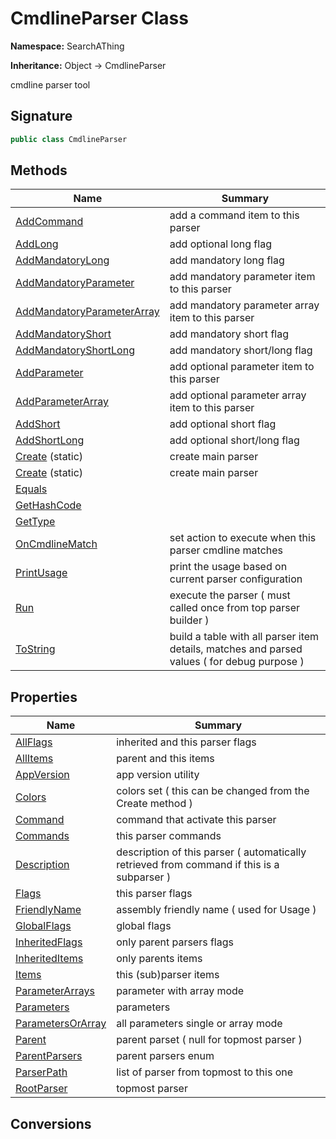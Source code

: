 # CmdlineParser Class
**Namespace:** SearchAThing

**Inheritance:** Object → CmdlineParser

cmdline parser tool

## Signature
```csharp
public class CmdlineParser
```
## Methods
|**Name**|**Summary**|
|---|---|
|[AddCommand](CmdlineParser/AddCommand.md)|add a command item to this parser|
|[AddLong](CmdlineParser/AddLong.md)|add optional long flag|
|[AddMandatoryLong](CmdlineParser/AddMandatoryLong.md)|add mandatory long flag|
|[AddMandatoryParameter](CmdlineParser/AddMandatoryParameter.md)|add mandatory parameter item to this parser|
|[AddMandatoryParameterArray](CmdlineParser/AddMandatoryParameterArray.md)|add mandatory parameter array item to this parser|
|[AddMandatoryShort](CmdlineParser/AddMandatoryShort.md)|add mandatory short flag|
|[AddMandatoryShortLong](CmdlineParser/AddMandatoryShortLong.md)|add mandatory short/long flag|
|[AddParameter](CmdlineParser/AddParameter.md)|add optional parameter item to this parser|
|[AddParameterArray](CmdlineParser/AddParameterArray.md)|add optional parameter array item to this parser|
|[AddShort](CmdlineParser/AddShort.md)|add optional short flag|
|[AddShortLong](CmdlineParser/AddShortLong.md)|add optional short/long flag|
|[Create](CmdlineParser/Create.md) (static)|create main parser|
|[Create](CmdlineParser/Create.md#createstring-actionsearchathingcmdlineparser-cmdlinecolors) (static)|create main parser|
|[Equals](CmdlineParser/Equals.md)||
|[GetHashCode](CmdlineParser/GetHashCode.md)||
|[GetType](CmdlineParser/GetType.md)||
|[OnCmdlineMatch](CmdlineParser/OnCmdlineMatch.md)|set action to execute when this parser cmdline matches|
|[PrintUsage](CmdlineParser/PrintUsage.md)|print the usage based on current parser configuration|
|[Run](CmdlineParser/Run.md)|execute the parser ( must called once from top parser builder )|
|[ToString](CmdlineParser/ToString.md)|build a table with all parser item details, matches and parsed values ( for debug purpose )|
## Properties
|**Name**|**Summary**|
|---|---|
|[AllFlags](CmdlineParser/AllFlags.md)|inherited and this parser flags
|[AllItems](CmdlineParser/AllItems.md)|parent and this items
|[AppVersion](CmdlineParser/AppVersion.md)|app version utility
|[Colors](CmdlineParser/Colors.md)|colors set ( this can be changed from the Create method )
|[Command](CmdlineParser/Command.md)|command that activate this parser
|[Commands](CmdlineParser/Commands.md)|this parser commands
|[Description](CmdlineParser/Description.md)|description of this parser ( automatically retrieved from command if this is a subparser )
|[Flags](CmdlineParser/Flags.md)|this parser flags
|[FriendlyName](CmdlineParser/FriendlyName.md)|assembly friendly name ( used for Usage )
|[GlobalFlags](CmdlineParser/GlobalFlags.md)|global flags
|[InheritedFlags](CmdlineParser/InheritedFlags.md)|only parent parsers flags
|[InheritedItems](CmdlineParser/InheritedItems.md)|only parents items
|[Items](CmdlineParser/Items.md)|this (sub)parser items
|[ParameterArrays](CmdlineParser/ParameterArrays.md)|parameter with array mode
|[Parameters](CmdlineParser/Parameters.md)|parameters
|[ParametersOrArray](CmdlineParser/ParametersOrArray.md)|all parameters single or array mode
|[Parent](CmdlineParser/Parent.md)|parent parset ( null for topmost parser )
|[ParentParsers](CmdlineParser/ParentParsers.md)|parent parsers enum
|[ParserPath](CmdlineParser/ParserPath.md)|list of parser from topmost to this one
|[RootParser](CmdlineParser/RootParser.md)|topmost parser
## Conversions
